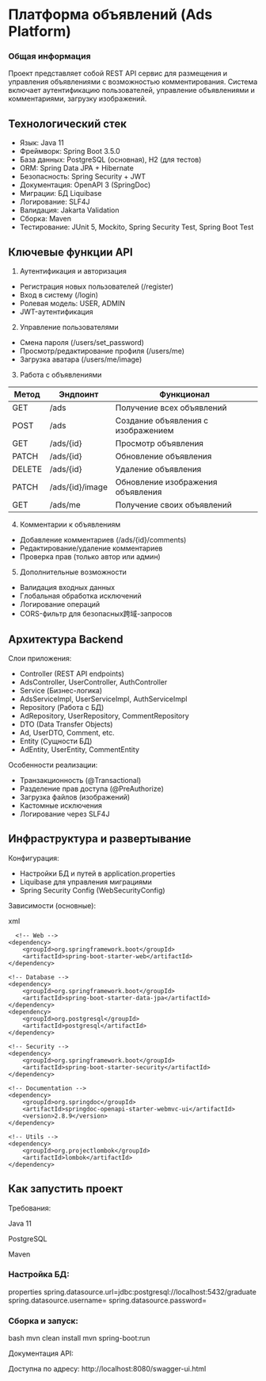 # Платформа объявлений (Ads Platform)
### Общая информация
Проект представляет собой REST API сервис для размещения и управления объявлениями с возможностью комментирования. Система включает аутентификацию пользователей, управление объявлениями и комментариями, загрузку изображений.

## Технологический стек

  - Язык:  Java 11
  - Фреймворк:  Spring Boot 3.5.0
  - База данных:	PostgreSQL (основная), H2 (для тестов)
  - ORM:	Spring Data JPA + Hibernate
  - Безопасность:	Spring Security + JWT
  - Документация:	OpenAPI 3 (SpringDoc)
  - Миграции: БД	Liquibase
  - Логирование:	SLF4J
  - Валидация:	Jakarta Validation
  - Сборка:	Maven
  - Тестирование:  JUnit 5, Mockito, Spring Security Test, Spring Boot Test

## Ключевые функции API
1. Аутентификация и авторизация
 * Регистрация новых пользователей (/register)
 * Вход в систему (/login)
 * Ролевая модель: USER, ADMIN
 * JWT-аутентификация

2. Управление пользователями
  - Смена пароля (/users/set_password)
  - Просмотр/редактирование профиля (/users/me)
  - Загрузка аватара (/users/me/image)

3. Работа с объявлениями

| Метод | Эндпоинт| Функционал |
|-------------|-------------|-------------|
| GET   | /ads   | Получение всех объявлений    |
| POST    | /ads    | Создание объявления с изображением    |
| GET    | /ads/{id}   | Просмотр объявления   |
| PATCH    | /ads/{id}    |  Обновление объявления   |
| DELETE    | /ads/{id}    |  Удаление объявления   |
| PATCH    |  /ads/{id}/image   |  Обновление изображения объявления  |
| GET    |  /ads/me   |  Получение своих объявлений   |


4. Комментарии к объявлениям
- Добавление комментариев (/ads/{id}/comments)
- Редактирование/удаление комментариев
- Проверка прав (только автор или админ)

5. Дополнительные возможности
- Валидация входных данных
- Глобальная обработка исключений
- Логирование операций
- CORS-фильтр для безопасных跨域-запросов

## Архитектура Backend
Слои приложения:
- Controller (REST API endpoints)
- AdsController, UserController, AuthController
- Service (Бизнес-логика)
- AdsServiceImpl, UserServiceImpl, AuthServiceImpl
- Repository (Работа с БД)
- AdRepository, UserRepository, CommentRepository
- DTO (Data Transfer Objects)
- Ad, UserDTO, Comment, etc.
- Entity (Сущности БД)
- AdEntity, UserEntity, CommentEntity
  
Особенности реализации:
- Транзакционность (@Transactional)
- Разделение прав доступа (@PreAuthorize)
- Загрузка файлов (изображений)
- Кастомные исключения
- Логирование через SLF4J

## Инфраструктура и развертывание
Конфигурация:
- Настройки БД и путей в application.properties
- Liquibase для управления миграциями
- Spring Security Config (WebSecurityConfig)

Зависимости (основные):

xml

<dependencies>
  
      <!-- Web -->
    <dependency>
        <groupId>org.springframework.boot</groupId>
        <artifactId>spring-boot-starter-web</artifactId>
    </dependency>
    
    <!-- Database -->
    <dependency>
        <groupId>org.springframework.boot</groupId>
        <artifactId>spring-boot-starter-data-jpa</artifactId>
    </dependency>
    <dependency>
        <groupId>org.postgresql</groupId>
        <artifactId>postgresql</artifactId>
    </dependency>
    
    <!-- Security -->
    <dependency>
        <groupId>org.springframework.boot</groupId>
        <artifactId>spring-boot-starter-security</artifactId>
    </dependency>
    
    <!-- Documentation -->
    <dependency>
        <groupId>org.springdoc</groupId>
        <artifactId>springdoc-openapi-starter-webmvc-ui</artifactId>
        <version>2.8.9</version>
    </dependency>
    
    <!-- Utils -->
    <dependency>
        <groupId>org.projectlombok</groupId>
        <artifactId>lombok</artifactId>
    </dependency>
    
</dependencies>

## Как запустить проект
Требования:

Java 11

PostgreSQL

Maven

### Настройка БД:

properties
spring.datasource.url=jdbc:postgresql://localhost:5432/graduate
spring.datasource.username=
spring.datasource.password=

### Сборка и запуск:

bash
mvn clean install
mvn spring-boot:run

Документация API:

Доступна по адресу: http://localhost:8080/swagger-ui.html
